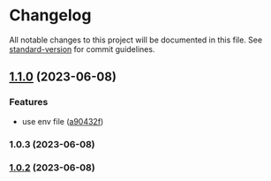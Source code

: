 # Changelog

All notable changes to this project will be documented in this file. See [standard-version](https://github.com/conventional-changelog/standard-version) for commit guidelines.

## [1.1.0](https://github.com/projects/CURS/repos/ofkr-front/compare/diff?targetBranch=refs%2Ftags%2Fv1.0.3&sourceBranch=refs%2Ftags%2Fv1.1.0) (2023-06-08)

### Features

- use env file ([a90432f](https://github.com/projects/CURS/repos/ofkr-front/commits/a90432f6f2ed72ee1a208255d9969156cb4f37de))

### 1.0.3 (2023-06-08)

### [1.0.2](https://github.com/lamtev178/taxios-with-versions/compare/v1.0.1...v1.0.2) (2023-06-08)
